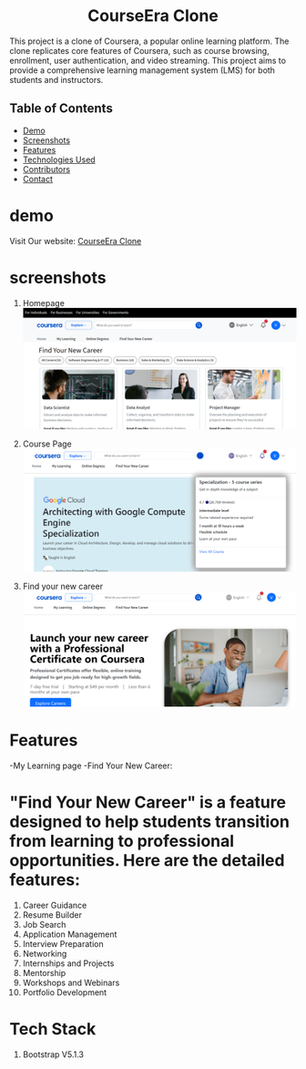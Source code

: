 <h1 align="center">CourseEra Clone</h1>
This project is a clone of Coursera, a popular online learning platform. The clone replicates core features of Coursera, such as course browsing, enrollment, user authentication, and video streaming. This project aims to provide a comprehensive learning management system (LMS) for both students and instructors.

## Table of Contents
- [Demo](#demo)
- [Screenshots](#screenshots)
- [Features](#features)
- [Technologies Used](#technologies-used)
- [Contributors](#contributing)
- [Contact](#contact)

# demo 
Visit Our website: [CourseEra Clone](https://coursera-clone1.netlify.app/)

# screenshots
1) Homepage
![CourseEra Clone Homepage](https://github.com/vrajgautam1/courseera-clone/blob/9eff643e0c3d620278869913a2898f1120a868e1/assets/images/project-ss.png)

1) Course Page
![Course page](https://github.com/vrajgautam1/courseera-clone/blob/9eff643e0c3d620278869913a2898f1120a868e1/assets/images/course%20page.png)

1) Find your new career
![Find your new career](https://github.com/vrajgautam1/courseera-clone/blob/9eff643e0c3d620278869913a2898f1120a868e1/assets/images/jainam-ss.png)

# Features
-My Learning page 
-Find Your New Career:

# "Find Your New Career" is a feature designed to help students transition from learning to professional opportunities. Here are the detailed features:
  1. Career Guidance
  2. Resume Builder
  3. Job Search
  4. Application Management
  5. Interview Preparation
  6. Networking
  7. Internships and Projects
  8. Mentorship
  9. Workshops and Webinars
  10. Portfolio Development



# Tech Stack

  1. Bootstrap V5.1.3

